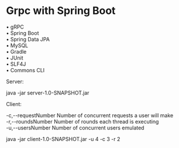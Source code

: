 # Grpc with Spring Boot

•	gRPC <br />
•	Spring Boot <br />
•	Spring Data JPA <br />
•	MySQL  <br />
•	Gradle <br />
•	JUnit  <br />
•	SLF4J  <br />
•	Commons CLI <br />


Server: <br />

java -jar server-1.0-SNAPSHOT.jar 

Client: <br />

-c,--requestNumber <arg>   Number of concurrent requests a user will make <br />
-r,--roundsNumber <arg>    Number of rounds each thread is executing <br />
-u,--usersNumber <arg>     Number of concurrent users emulated <br />
  
java -jar client-1.0-SNAPSHOT.jar   -u  4   -c  3  -r   2
